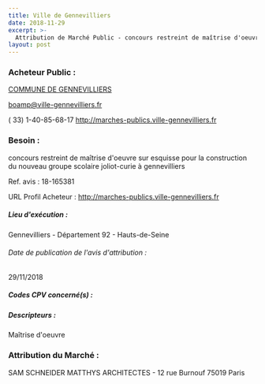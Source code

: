 ```yaml
---
title: Ville de Gennevilliers
date: 2018-11-29
excerpt: >-
  Attribution de Marché Public - concours restreint de maîtrise d'oeuvre sur esquisse pour la construction du nouveau groupe scolaire joliot-curie à gennevilliers
layout: post
---
```


### Acheteur Public : 
<a href="/acheteur-136/siren-219200367"> COMMUNE DE GENNEVILLIERS</a><br/>



boamp@ville-gennevilliers.fr

( 33) 1-40-85-68-17
http://marches-publics.ville-gennevilliers.fr
### Besoin :

concours restreint de maîtrise d'oeuvre sur esquisse pour la construction du nouveau groupe scolaire joliot-curie à gennevilliers

Ref. avis : 18-165381

URL Profil Acheteur : http://marches-publics.ville-gennevilliers.fr

##### Lieu d'exécution :

Gennevilliers - Département 92 - Hauts-de-Seine

###### Date de publication de l'avis d'attribution : 
29/11/2018

##### Codes CPV concerné(s) :

##### Descripteurs :
Maîtrise d'oeuvre <br/>

### Attribution du Marché :
SAM SCHNEIDER MATTHYS ARCHITECTES - 12 rue Burnouf 75019 Paris <br/>
